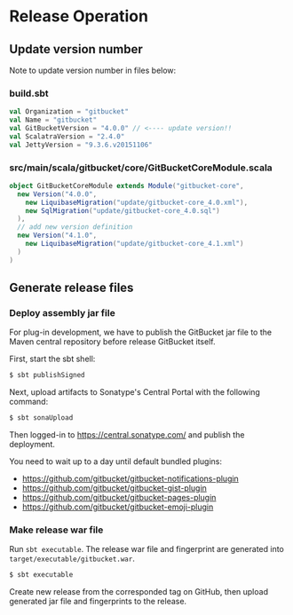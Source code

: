 Release Operation
========

Update version number
--------

Note to update version number in files below:

### build.sbt

```scala
val Organization = "gitbucket"
val Name = "gitbucket"
val GitBucketVersion = "4.0.0" // <---- update version!!
val ScalatraVersion = "2.4.0"
val JettyVersion = "9.3.6.v20151106"
```

### src/main/scala/gitbucket/core/GitBucketCoreModule.scala

```scala
object GitBucketCoreModule extends Module("gitbucket-core",
  new Version("4.0.0",
    new LiquibaseMigration("update/gitbucket-core_4.0.xml"),
    new SqlMigration("update/gitbucket-core_4.0.sql")
  ),
  // add new version definition
  new Version("4.1.0",
    new LiquibaseMigration("update/gitbucket-core_4.1.xml")
  )
)
```

Generate release files
--------

### Deploy assembly jar file

For plug-in development, we have to publish the GitBucket jar file to the Maven central repository before release GitBucket itself.
 
First, start the sbt shell:

```bash
$ sbt publishSigned
```

Next, upload artifacts to Sonatype's Central Portal with the following command:

```bash
$ sbt sonaUpload
```

Then logged-in to https://central.sonatype.com/ and publish the deployment.

You need to wait up to a day until default bundled plugins:

- https://github.com/gitbucket/gitbucket-notifications-plugin
- https://github.com/gitbucket/gitbucket-gist-plugin
- https://github.com/gitbucket/gitbucket-pages-plugin
- https://github.com/gitbucket/gitbucket-emoji-plugin

### Make release war file

Run `sbt executable`. The release war file and fingerprint are generated into `target/executable/gitbucket.war`.

```bash
$ sbt executable
```
Create new release from the corresponded tag on GitHub, then upload generated jar file and fingerprints to the release.
